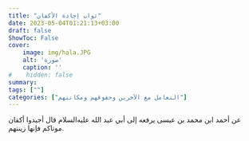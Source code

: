 ```yaml
---
title: "ثواب إجادة الأكفان"
date: 2023-05-04T01:21:13+03:00
draft: false
ShowToc: False
cover:
    image: img/hala.JPG
    alt: 'صورة'
    caption: ''
#    hidden: false
summary: 
tags: [""]
categories: ["التعامل مع الآخرين وحقوقهم ومكانتهم"]
---
```

عن أحمد
ابن محمد بن عيسى يرفعه إلى أبي عبد الله عليه‌السلام قال أجيدوا أكفان موتاكم
فإنها زينتهم.


